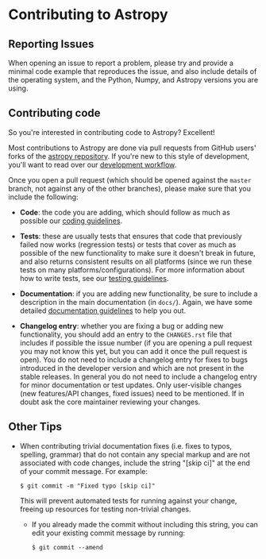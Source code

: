 Contributing to Astropy
=======================

Reporting Issues
----------------

When opening an issue to report a problem, please try and provide a minimal
code example that reproduces the issue, and also include details of the
operating system, and the Python, Numpy, and Astropy versions you are using.

Contributing code
-----------------

So you're interested in contributing code to Astropy? Excellent!

Most contributions to Astropy are done via pull requests from GitHub users'
forks of the [astropy repository](https://github.com/astropy/astropy). If you're new to this style of development,
you'll want to read over our [development workflow](http://docs.astropy.org/en/latest/development/workflow/development_workflow.html).

Once you open a pull request (which should be opened against the ``master``
branch, not against any of the other branches), please make sure that you
include the following:

- **Code**: the code you are adding, which should follow as much as possible
  our [coding guidelines](http://docs.astropy.org/en/latest/development/codeguide.html).

- **Tests**: these are usually tests that ensures that code that previously
  failed now works (regression tests) or tests that cover as much as possible
  of the new functionality to make sure it doesn't break in future, and also
  returns consistent results on all platforms (since we run these tests on many
  platforms/configurations). For more information about how to write tests, see
  our [testing guidelines](http://docs.astropy.org/en/latest/development/testguide.html).

- **Documentation**: if you are adding new functionality, be sure to include a
  description in the main documentation (in ``docs/``). Again, we have some
  detailed [documentation guidelines](http://docs.astropy.org/en/latest/development/docguide.html)
  to help you out.

- **Changelog entry**: whether you are fixing a bug or adding new
  functionality, you should add an entry to the ``CHANGES.rst`` file that
  includes if possible the issue number (if you are opening a pull request you
  may not know this yet, but you can add it once the pull request is open). You
  do not need to include a changelog entry for fixes to bugs introduced in the
  developer version and which are not present in the stable releases.  In
  general you do not need to include a changelog entry for minor documentation
  or test updates.  Only user-visible changes (new features/API changes, fixed
  issues) need to be mentioned.  If in doubt ask the core maintainer reviewing
  your changes.

Other Tips
----------

- When contributing trivial documentation fixes (i.e. fixes to typos, spelling,
  grammar) that do not contain any special markup and are not associated with code
  changes, include the string "[skip ci]" at the end of your commit message.
  For example:

      $ git commit -m "Fixed typo [skip ci]"

  This will prevent automated tests for running against your change, freeing
  up resources for testing non-trivial changes.

  - If you already made the commit without including this string, you can edit
    your existing commit message by running:

        $ git commit --amend
